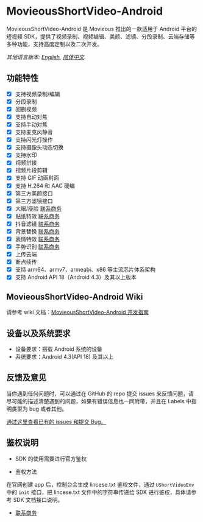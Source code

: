 # MovieousShortVideo-Android

MovieousShortVideo-Android 是 Movieous 推出的一款适用于 Android 平台的短视频 SDK，提供了视频录制、视频编辑、美颜、滤镜、分段录制、云端存储等多种功能，支持高度定制以及二次开发。

*其他语言版本: [English](README.md), [简体中文](README.zh-cn.md).*

## 功能特性

- [x] 支持视频录制/编辑
- [x] 分段录制
- [x] 回删视频
- [x] 支持自动对焦
- [x] 支持手动对焦
- [x] 支持麦克风静音
- [x] 支持闪光灯操作
- [x] 支持摄像头动态切换
- [x] 支持水印
- [x] 视频拼接
- [x] 视频片段剪辑
- [x] 支持 GIF 动画封面
- [x] 支持 H.264 和 AAC 硬编
- [x] 第三方美颜接口
- [x] 第三方滤镜接口
- [x] 大眼/瘦脸 [联系商务](mailto:sales@movieous.com)
- [x] 贴纸特效  [联系商务](mailto:sales@movieous.com)
- [x] 抖音滤镜  [联系商务](mailto:sales@movieous.com)
- [x] 背景替换  [联系商务](mailto:sales@movieous.com)
- [x] 表情特效  [联系商务](mailto:sales@movieous.com)
- [x] 手势识别  [联系商务](mailto:sales@movieous.com)
- [x] 上传云端
- [x] 断点续传
- [x] 支持 arm64、armv7、armeabi、x86 等主流芯片体系架构
- [x] 支持 Android API 18（Android 4.3）及其以上版本

## MovieousShortVideo-Android Wiki

请参考 wiki 文档：[MovieousShortVideo-Android 开发指南](https://github.com/movieous-team/MovieousShortVideo-Android-Release/wiki)

## 设备以及系统要求

- 设备要求：搭载 Android 系统的设备
- 系统要求：Android 4.3(API 18) 及其以上

## 反馈及意见

当你遇到任何问题时，可以通过在 GitHub 的 repo 提交 issues 来反馈问题，请尽可能的描述清楚遇到的问题，如果有错误信息也一同附带，并且在 Labels 中指明类型为 bug 或者其他。

[通过这里查看已有的 issues 和提交 Bug。](https://github.com/movieous-team/MovieousShortVideo-Android-Release/issues)

## 鉴权说明

- SDK 的使用需要进行官方鉴权

- 鉴权方法

在官网创建 app 后，控制台会生成 lincese.txt 鉴权文件，通过 `UShortVideoEnv` 中的 `init` 接口，把 lincese.txt 文件中的字符串传递给 SDK 进行鉴权，具体请参考 SDK 文档接口说明。

- [联系商务](mailto:sales@movieous.com)